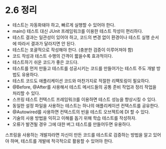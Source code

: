# 2.6 정리

- 테스트는 자동화돼야 하고, 빠르게 실행할 수 있어야 한다.
- main() 테스트 대신 JUnit 프레임워크를 이용한 테스트 작성이 편리하다.
- 테스트 결과는 일관성이 있어야 하고, 코드의 변경 없이 환경이나 테스트 실행 순서에 따라서 결과가 달라지면 안 된다.
- 테스트는 포괄적으로 작성해야 한다. (충분한 검증이 이루어져야 함)
- 코드 작성과 테스트 수행의 간격이 짧을수록 효과적이다.
- 테스트하기 쉬운 코드가 좋은 코드다.
- 테스트를 먼저 만들고 테스트를 성공시키는 코드를 만들어가는 테스트 주도 개발 방법도 유용하다.
- 테스트 코드도 애플리케이션 코드와 마찬가지로 적절한 리팩토링이 필요하다.
- @Before, @After를 사용해서 테스트 메서드들의 공통 준비 작업과 정리 작업을 처리할 수 있다.
- 스프링 테스트 컨텍스트 프레임워크를 이용하면 테스트 성능을 향상시킬 수 있다.
- 동일한 설정 파일을 사용하는 테스트는 하나의 애플리케이션 컨텍스트를 공유한다.
- @Autowired를 사용하면 컨텍스트의 빈을 테스트 오브젝트에 DI 할 수 있다.
- 기술의 사용 방법을 익히고 이해를 돕기 위해 학습 테스트를 작성하자.
- 오류가 발견될 경우 그에 대한 버그 테스트를 만들어두면 유용하다.

스프링을 사용하는 개발자라면 자신이 만든 코드를 테스트로 검증하는 방법을 알고 있어야 하며, 테스트를 개발에 적극적으로 활용할 수 있어야 한다.
